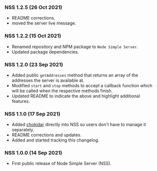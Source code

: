 ### NSS 1.2.5 (26 Oct 2021)

- README corrections.
- moved the server live message.

### NSS 1.2.2 (15 Oct 2021)

- Renamed repository and NPM package to `Node Simple Server`.
- Updated package dependencies.

### NSS 1.2.0 (23 Sep 2021)

- Added public `getAddresses` method that returns an array of the addresses the server is available at.
- Modified `start` and `stop` methods to accept a callback function which will be called when the respective methods finish.
- Updated README to indicate the above and highlight additional features.

### NSS 1.1.0 (17 Sep 2021)

-   Added [chokidar](https://github.com/paulmillr/chokidar) directly into NSS so users don't have to manage it separately.
-   README corrections and updates.
-   Added and started tracking this changelog.

### NSS 1.0.0 (14 Sep 2021)

-   First public release of Node Simple Server (NSS).
